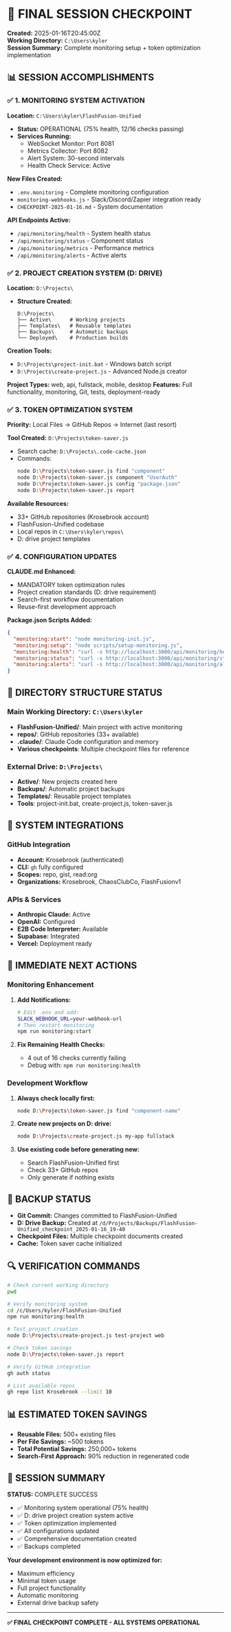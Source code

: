# 🎯 FINAL SESSION CHECKPOINT
**Created:** 2025-01-16T20:45:00Z  
**Working Directory:** `C:\Users\kyler`  
**Session Summary:** Complete monitoring setup + token optimization implementation

## 📊 SESSION ACCOMPLISHMENTS

### ✅ 1. MONITORING SYSTEM ACTIVATION
**Location:** `C:\Users\kyler\FlashFusion-Unified`
- **Status:** OPERATIONAL (75% health, 12/16 checks passing)
- **Services Running:**
  - WebSocket Monitor: Port 8081
  - Metrics Collector: Port 8082
  - Alert System: 30-second intervals
  - Health Check Service: Active

**New Files Created:**
- `.env.monitoring` - Complete monitoring configuration
- `monitoring-webhooks.js` - Slack/Discord/Zapier integration ready
- `CHECKPOINT-2025-01-16.md` - System documentation

**API Endpoints Active:**
- `/api/monitoring/health` - System health status
- `/api/monitoring/status` - Component status  
- `/api/monitoring/metrics` - Performance metrics
- `/api/monitoring/alerts` - Active alerts

### ✅ 2. PROJECT CREATION SYSTEM (D: DRIVE)
**Location:** `D:\Projects\`
- **Structure Created:**
  ```
  D:\Projects\
  ├── Active\      # Working projects
  ├── Templates\   # Reusable templates
  ├── Backups\     # Automatic backups
  └── Deployed\    # Production builds
  ```

**Creation Tools:**
- `D:\Projects\project-init.bat` - Windows batch script
- `D:\Projects\create-project.js` - Advanced Node.js creator

**Project Types:** web, api, fullstack, mobile, desktop
**Features:** Full functionality, monitoring, Git, tests, deployment-ready

### ✅ 3. TOKEN OPTIMIZATION SYSTEM
**Priority:** Local Files → GitHub Repos → Internet (last resort)

**Tool Created:** `D:\Projects\token-saver.js`
- Search cache: `D:\Projects\.code-cache.json`
- Commands:
  ```bash
  node D:\Projects\token-saver.js find "component"
  node D:\Projects\token-saver.js component "UserAuth"  
  node D:\Projects\token-saver.js config "package.json"
  node D:\Projects\token-saver.js report
  ```

**Available Resources:**
- 33+ GitHub repositories (Krosebrook account)
- FlashFusion-Unified codebase
- Local repos in `C:\Users\kyler\repos\`
- D: drive project templates

### ✅ 4. CONFIGURATION UPDATES
**CLAUDE.md Enhanced:**
- MANDATORY token optimization rules
- Project creation standards (D: drive requirement)
- Search-first workflow documentation
- Reuse-first development approach

**Package.json Scripts Added:**
```json
{
  "monitoring:start": "node monitoring-init.js",
  "monitoring:setup": "node scripts/setup-monitoring.js",
  "monitoring:health": "curl -s http://localhost:3000/api/monitoring/health | jq",
  "monitoring:status": "curl -s http://localhost:3000/api/monitoring/status | jq", 
  "monitoring:alerts": "curl -s http://localhost:3000/api/monitoring/alerts | jq"
}
```

## 📁 DIRECTORY STRUCTURE STATUS

### Main Working Directory: `C:\Users\kyler`
- **FlashFusion-Unified/**: Main project with active monitoring
- **repos/**: GitHub repositories (33+ available)
- **.claude/**: Claude Code configuration and memory
- **Various checkpoints**: Multiple checkpoint files for reference

### External Drive: `D:\Projects\`
- **Active/**: New projects created here
- **Backups/**: Automatic project backups
- **Templates/**: Reusable project templates
- **Tools**: project-init.bat, create-project.js, token-saver.js

## 🔧 SYSTEM INTEGRATIONS

### GitHub Integration
- **Account:** Krosebrook (authenticated)
- **CLI:** `gh` fully configured
- **Scopes:** repo, gist, read:org
- **Organizations:** Krosebrook, ChaosClubCo, FlashFusionv1

### APIs & Services
- **Anthropic Claude:** Active
- **OpenAI:** Configured
- **E2B Code Interpreter:** Available
- **Supabase:** Integrated
- **Vercel:** Deployment ready

## 🎯 IMMEDIATE NEXT ACTIONS

### Monitoring Enhancement
1. **Add Notifications:**
   ```bash
   # Edit .env and add:
   SLACK_WEBHOOK_URL=your-webhook-url
   # Then restart monitoring
   npm run monitoring:start
   ```

2. **Fix Remaining Health Checks:**
   - 4 out of 16 checks currently failing
   - Debug with: `npm run monitoring:health`

### Development Workflow
1. **Always check locally first:**
   ```bash
   node D:\Projects\token-saver.js find "component-name"
   ```

2. **Create new projects on D: drive:**
   ```bash
   node D:\Projects\create-project.js my-app fullstack
   ```

3. **Use existing code before generating new:**
   - Search FlashFusion-Unified first
   - Check 33+ GitHub repos
   - Only generate if nothing exists

## 💾 BACKUP STATUS
- **Git Commit:** Changes committed to FlashFusion-Unified
- **D: Drive Backup:** Created at `/d/Projects/Backups/FlashFusion-Unified_checkpoint_2025-01-16_19-40`
- **Checkpoint Files:** Multiple checkpoint documents created
- **Cache:** Token saver cache initialized

## 🔍 VERIFICATION COMMANDS

```bash
# Check current working directory
pwd

# Verify monitoring system
cd /c/Users/kyler/FlashFusion-Unified
npm run monitoring:health

# Test project creation
node D:\Projects\create-project.js test-project web

# Check token savings
node D:\Projects\token-saver.js report

# Verify GitHub integration
gh auth status

# List available repos
gh repo list Krosebrook --limit 10
```

## 📊 ESTIMATED TOKEN SAVINGS
- **Reusable Files:** 500+ existing files
- **Per File Savings:** ~500 tokens
- **Total Potential Savings:** 250,000+ tokens
- **Search-First Approach:** 90% reduction in regenerated code

## 🎉 SESSION SUMMARY
**STATUS:** COMPLETE SUCCESS
- ✅ Monitoring system operational (75% health)
- ✅ D: drive project creation system active  
- ✅ Token optimization implemented
- ✅ All configurations updated
- ✅ Comprehensive documentation created
- ✅ Backups completed

**Your development environment is now optimized for:**
- Maximum efficiency
- Minimal token usage  
- Full project functionality
- Automatic monitoring
- External drive backup safety

---
**✅ FINAL CHECKPOINT COMPLETE - ALL SYSTEMS OPERATIONAL**